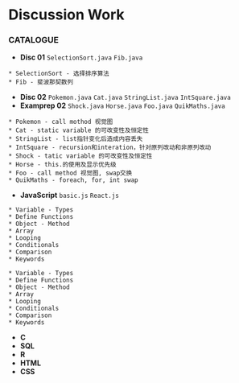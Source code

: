 # Discussion Work

### CATALOGUE
* **Disc 01** `SelectionSort.java` `Fib.java`
```
* SelectionSort - 选择排序算法
* Fib - 斐波那契数列
```

* **Disc 02** `Pokemon.java` `Cat.java` `StringList.java` `IntSquare.java`
* **Examprep 02** `Shock.java` `Horse.java` `Foo.java` `QuikMaths.java`
```
* Pokemon - call mothod 视觉图
* Cat - static variable 的可改变性及恒定性
* StringList - list指针变化后造成内容丢失
* IntSquare - recursion和interation，针对原列改动和非原列改动
* Shock - tatic variable 的可改变性及恒定性
* Horse - this.的使用及显示优先级
* Foo - call method 视觉图, swap交换
* QuikMaths - foreach, for, int swap
```
* **JavaScript** `basic.js` `React.js`
```
* Variable - Types
* Define Functions  
* Object - Method
* Array
* Looping
* Conditionals
* Comparison
* Keywords
```
```
* Variable - Types
* Define Functions  
* Object - Method
* Array
* Looping
* Conditionals
* Comparison
* Keywords
```
* **C**
* **SQL**
* **R**
* **HTML**
* **CSS**

